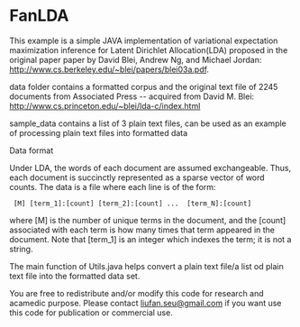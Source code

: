 FanLDA
======

This example is a simple JAVA implementation of variational expectation maximization inference for Latent Dirichlet Allocation(LDA) proposed in the original paper paper by David Blei, Andrew Ng, and Michael Jordan: http://www.cs.berkeley.edu/~blei/papers/blei03a.pdf.

data folder contains a formatted corpus and the original text file of 2245 documents from Associated Press -- acquired from David M. Blei: http://www.cs.princeton.edu/~blei/lda-c/index.html

sample_data contains a list of 3 plain text files, can be used as an example of processing plain text files into formatted data


Data format

Under LDA, the words of each document are assumed exchangeable.  Thus,
each document is succinctly represented as a sparse vector of word
counts. The data is a file where each line is of the form:

     [M] [term_1]:[count] [term_2]:[count] ...  [term_N]:[count]

where [M] is the number of unique terms in the document, and the
[count] associated with each term is how many times that term appeared
in the document.  Note that [term_1] is an integer which indexes the
term; it is not a string.


The main function of Utils.java helps convert a plain text file/a list od plain text file into the formatted data set.

You are free to redistribute and/or modify this code for research and acamedic purpose. Please contact liufan.seu@gmail.com if you want use this code for publication or commercial use. 
